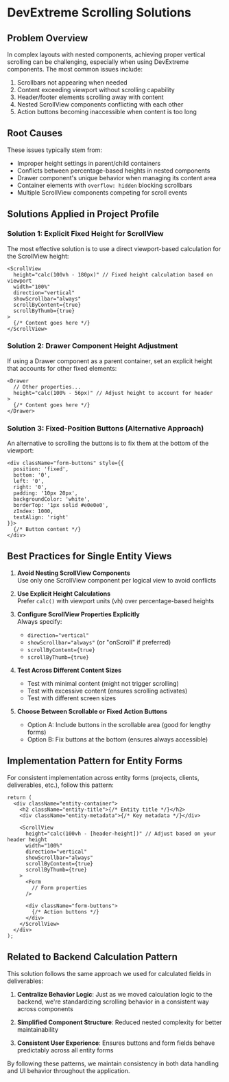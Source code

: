 # DevExtreme Scrolling Solutions

## Problem Overview

In complex layouts with nested components, achieving proper vertical scrolling can be challenging, especially when using DevExtreme components. The most common issues include:

1. Scrollbars not appearing when needed
2. Content exceeding viewport without scrolling capability
3. Header/footer elements scrolling away with content
4. Nested ScrollView components conflicting with each other
5. Action buttons becoming inaccessible when content is too long

## Root Causes

These issues typically stem from:

- Improper height settings in parent/child containers
- Conflicts between percentage-based heights in nested components
- Drawer component's unique behavior when managing its content area
- Container elements with `overflow: hidden` blocking scrollbars
- Multiple ScrollView components competing for scroll events

## Solutions Applied in Project Profile

### Solution 1: Explicit Fixed Height for ScrollView

The most effective solution is to use a direct viewport-based calculation for the ScrollView height:

```tsx
<ScrollView 
  height="calc(100vh - 180px)" // Fixed height calculation based on viewport
  width="100%"
  direction="vertical"
  showScrollbar="always"
  scrollByContent={true}
  scrollByThumb={true}
>
  {/* Content goes here */}
</ScrollView>
```

### Solution 2: Drawer Component Height Adjustment

If using a Drawer component as a parent container, set an explicit height that accounts for other fixed elements:

```tsx
<Drawer
  // Other properties...
  height="calc(100% - 56px)" // Adjust height to account for header
>
  {/* Content goes here */}
</Drawer>
```

### Solution 3: Fixed-Position Buttons (Alternative Approach)

An alternative to scrolling the buttons is to fix them at the bottom of the viewport:

```tsx
<div className="form-buttons" style={{ 
  position: 'fixed', 
  bottom: '0', 
  left: '0', 
  right: '0', 
  padding: '10px 20px', 
  backgroundColor: 'white', 
  borderTop: '1px solid #e0e0e0',
  zIndex: 1000,
  textAlign: 'right'
}}>
  {/* Button content */}
</div>
```

## Best Practices for Single Entity Views

1. **Avoid Nesting ScrollView Components**  
   Use only one ScrollView component per logical view to avoid conflicts

2. **Use Explicit Height Calculations**  
   Prefer `calc()` with viewport units (vh) over percentage-based heights

3. **Configure ScrollView Properties Explicitly**  
   Always specify:
   - `direction="vertical"`
   - `showScrollbar="always"` (or "onScroll" if preferred)
   - `scrollByContent={true}`
   - `scrollByThumb={true}`

4. **Test Across Different Content Sizes**  
   - Test with minimal content (might not trigger scrolling)
   - Test with excessive content (ensures scrolling activates)
   - Test with different screen sizes

5. **Choose Between Scrollable or Fixed Action Buttons**  
   - Option A: Include buttons in the scrollable area (good for lengthy forms)
   - Option B: Fix buttons at the bottom (ensures always accessible)

## Implementation Pattern for Entity Forms

For consistent implementation across entity forms (projects, clients, deliverables, etc.), follow this pattern:

```tsx
return (
  <div className="entity-container">
    <h2 className="entity-title">{/* Entity title */}</h2>
    <div className="entity-metadata">{/* Key metadata */}</div>

    <ScrollView 
      height="calc(100vh - [header-height])" // Adjust based on your header height
      width="100%"
      direction="vertical"
      showScrollbar="always"
      scrollByContent={true}
      scrollByThumb={true}
    >
      <Form
        // Form properties
      />

      <div className="form-buttons">
        {/* Action buttons */}
      </div>
    </ScrollView>
  </div>
);
```

## Related to Backend Calculation Pattern

This solution follows the same approach we used for calculated fields in deliverables:

1. **Centralize Behavior Logic**: Just as we moved calculation logic to the backend, we're standardizing scrolling behavior in a consistent way across components

2. **Simplified Component Structure**: Reduced nested complexity for better maintainability

3. **Consistent User Experience**: Ensures buttons and form fields behave predictably across all entity forms

By following these patterns, we maintain consistency in both data handling and UI behavior throughout the application.
